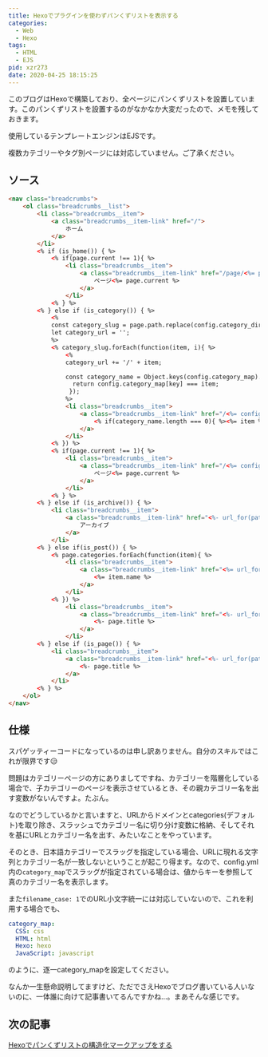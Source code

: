 ```yaml
---
title: Hexoでプラグインを使わずパンくずリストを表示する
categories:
  - Web
  - Hexo
tags:
  - HTML
  - EJS
pid: xzr273
date: 2020-04-25 18:15:25
---
```


このブログはHexoで構築しており、全ページにパンくずリストを設置しています。このパンくずリストを設置するのがなかなか大変だったので、メモを残しておきます。

使用しているテンプレートエンジンはEJSです。

<div class="alert caution">複数カテゴリーやタグ別ページには対応していません。ご了承ください。</div>


## ソース

```html
<nav class="breadcrumbs">
    <ol class="breadcrumbs__list">
        <li class="breadcrumbs__item">
            <a class="breadcrumbs__item-link" href="/">
                ホーム
            </a>
        </li>
        <% if (is_home()) { %>
            <% if(page.current !== 1){ %>
                <li class="breadcrumbs__item">
                    <a class="breadcrumbs__item-link" href="/page/<%= page.current %>/">
                        ページ<%= page.current %>
                    </a>
                </li>
            <% } %>
        <% } else if (is_category()) { %>
            <%
            const category_slug = page.path.replace(config.category_dir + '/', '').replace(/\/page\/.+/,'').replace(/\/index.html/, '').split('/');
            let category_url = '';
            %>
            <% category_slug.forEach(function(item, i){ %>
                <%
                category_url += '/' + item;

                const category_name = Object.keys(config.category_map).filter( (key) => {
                  return config.category_map[key] === item;
                 });
                %>
                <li class="breadcrumbs__item">
                    <a class="breadcrumbs__item-link" href="/<%= config.category_dir %><%= category_url %>/">
                        <% if(category_name.length === 0){ %><%= item %><%}else{%><%= category_name %><%}%>
                    </a>
                </li>
            <% }) %>
            <% if(page.current !== 1){ %>
                <li class="breadcrumbs__item">
                    <a class="breadcrumbs__item-link" href="/<%= config.category_dir %><%= category_url %>/page/<%= page.current %>/">
                        ページ<%= page.current %>
                    </a>
                </li>
            <% } %>
        <% } else if (is_archive()) { %>
            <li class="breadcrumbs__item">
                <a class="breadcrumbs__item-link" href="<%- url_for(path) %>">
                    アーカイブ
                </a>
            </li>
        <% } else if(is_post()) { %>
            <% page.categories.forEach(function(item){ %>
                <li class="breadcrumbs__item">
                    <a class="breadcrumbs__item-link" href="<%= url_for(item.path) %>">
                        <%= item.name %>
                    </a>
                </li>
            <% }) %>
                <li class="breadcrumbs__item">
                    <a class="breadcrumbs__item-link" href="<%- url_for(path) %>">
                        <%- page.title %>
                    </a>
                </li>
        <% } else if (is_page()) { %>
            <li class="breadcrumbs__item">
                <a class="breadcrumbs__item-link" href="<%- url_for(path) %>">
                    <%- page.title %>
                </a>
            </li>
        <% } %>
    </ol>
</nav>
```

## 仕様

スパゲッティーコードになっているのは申し訳ありません。自分のスキルではこれが限界です😥

問題はカテゴリーページの方にありましてですね、カテゴリーを階層化している場合で、子カテゴリーのページを表示させているとき、その親カテゴリー名を出す変数がないんですよ。たぶん。

なのでどうしているかと言いますと、URLからドメインとcategories(デフォルト)を取り除き、スラッシュでカテゴリー名に切り分け変数に格納、そしてそれを基にURLとカテゴリー名を出す、みたいなことをやっています。

そのとき、日本語カテゴリーでスラッグを指定している場合、URLに現れる文字列とカテゴリー名が一致しないということが起こり得ます。なので、config.yml内の`category_map`でスラッグが指定されている場合は、値からキーを参照して 真のカテゴリー名を表示します。

また`filename_case: 1`でのURL小文字統一には対応していないので、これを利用する場合でも、

```yml
category_map:
  CSS: css
  HTML: html
  Hexo: hexo
  JavaScript: javascript
```

のように、逐一category_mapを設定してください。

なんか一生懸命説明してますけど、ただでさえHexoでブログ書いている人いないのに、一体誰に向けて記事書いてるんですかね...。まあそんな感じです。


## 次の記事

[Hexoでパンくずリストの構造化マークアップをする](/post/surt79/)
